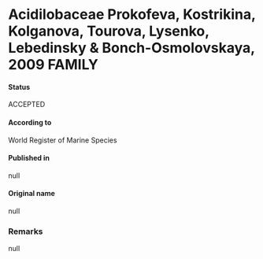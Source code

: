 # Acidilobaceae Prokofeva, Kostrikina, Kolganova, Tourova, Lysenko, Lebedinsky & Bonch-Osmolovskaya, 2009 FAMILY

#### Status
ACCEPTED

#### According to
World Register of Marine Species

#### Published in
null

#### Original name
null

### Remarks
null